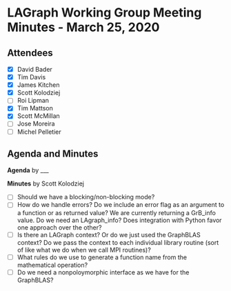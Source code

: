 # LAGraph Working Group Meeting Minutes - March 25, 2020

## Attendees
- [X] David Bader
- [X] Tim Davis
- [X] James Kitchen
- [X] Scott Kolodziej
- [ ] Roi Lipman
- [X] Tim Mattson
- [X] Scott McMillan
- [ ] Jose Moreira
- [ ] Michel Pelletier

## Agenda and Minutes

**Agenda** by ___

**Minutes** by Scott Kolodziej

- [ ] Should we have a blocking/non-blocking mode?
- [ ] How do we handle errors? Do we include an error flag as an argument to a function or as returned value? We are currently returning a GrB_info value. Do we need an LAgraph_info? Does integration with Python favor one approach over the other?
- [ ] Is there an LAGraph context? Or do we just used the GraphBLAS context? Do we pass the context to each individual library routine (sort of like what we do when we call MPI routines)?
- [ ] What rules do we use to generate a function name from the mathematical operation?
- [ ] Do we need a nonpoloymorphic interface as we have for the GraphBLAS?
